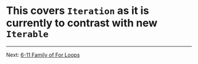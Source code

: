 # This covers `Iteration` as it is currently to contrast with new `Iterable`
- - -
Next: [6-11 Family of For Loops](./11-Family-of-for-loops.md)
